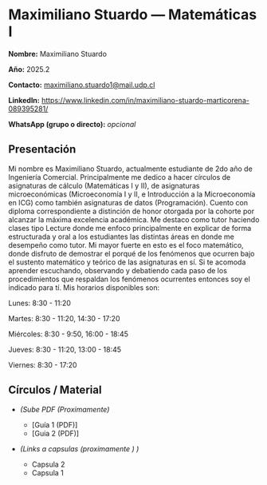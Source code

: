 # Maximiliano Stuardo — Matemáticas I

**Nombre:** Maximiliano Stuardo  

**Año:** 2025.2  

**Contacto:** <span style="color:#d32f2f;">maximiliano.stuardo1@mail.udp.cl</span>  

**LinkedIn:** https://www.linkedin.com/in/maximiliano-stuardo-marticorena-089395281/

**WhatsApp (grupo o directo):** _opcional_

## Presentación

Mi nombre es Maximiliano Stuardo, actualmente estudiante de 2do año de Ingeniería Comercial. Principalmente me dedico a hacer círculos de asignaturas de cálculo (Matemáticas I y II), de asignaturas microeconómicas (Microeconomía I y II, e Introducción a la Microeconomía en ICG) como también asignaturas de datos (Programación). Cuento con diploma correspondiente a distinción de honor otorgada por la cohorte por alcanzar la máxima excelencia académica. Me destaco como tutor haciendo clases tipo Lecture donde me enfoco principalmente en explicar de forma estructurada y oral a los estudiantes las distintas áreas en donde me desempeño como tutor. Mi mayor fuerte en esto es el foco matemático, donde disfruto de demostrar el porqué de los fenómenos que ocurren bajo el sustento matemático y teórico de las asignaturas en sí. Si te acomoda aprender escuchando, observando y debatiendo cada paso de los procedimientos que respaldan los fenómenos ocurrentes entonces soy el indicado para tí. Mis horarios disponibles son:

Lunes: 8:30 - 11:20

Martes: 8:30 - 11:20, 14:30 - 17:20

Miércoles: 8:30 - 9:50, 16:00 - 18:45

Jueves: 8:30 - 11:20, 13:00 - 18:45

Viernes: 8:30 - 17:20

## Círculos / Material

- *(Sube PDF (Proximamente)*  
  - [Guía 1 (PDF)]
  - [Guia 2 (PDF)]

- *(Links a capsulas (proximamente ) )*  
  - Capsula 2
  - Capsula 1

